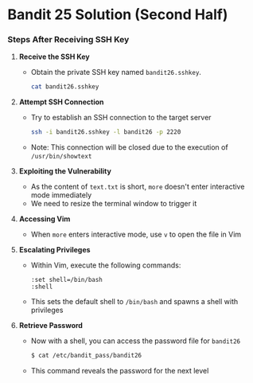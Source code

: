 # Bandit 25 Solution (Second Half)

### Steps After Receiving SSH Key

1. **Receive the SSH Key**
   - Obtain the private SSH key named `bandit26.sshkey`.
     ```bash
     cat bandit26.sshkey
     ```

2. **Attempt SSH Connection**
   - Try to establish an SSH connection to the target server
     ```bash
     ssh -i bandit26.sshkey -l bandit26 -p 2220
     ```
   - Note: This connection will be closed due to the execution of `/usr/bin/showtext`

3. **Exploiting the Vulnerability**
   - As the content of `text.txt` is short, `more` doesn't enter interactive mode immediately
   - We need to resize the terminal window to trigger it

4. **Accessing Vim**
   - When `more` enters interactive mode, use `v` to open the file in Vim

5. **Escalating Privileges**
   - Within Vim, execute the following commands:
     ```vim
     :set shell=/bin/bash
     :shell
     ```
   - This sets the default shell to `/bin/bash` and spawns a shell with privileges

6. **Retrieve Password**
   - Now with a shell, you can access the password file for `bandit26`
     ```bash
     $ cat /etc/bandit_pass/bandit26
     ```
   - This command reveals the password for the next level